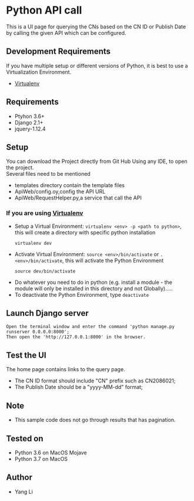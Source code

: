 # Python API call
This is a UI page for querying the CNs based on the CN ID or Publish Date by calling the given API which can be configured.

## Development Requirements
If you have multiple setup or different versions of Python, it is best to use a Virtualization Environment.<br>
- [Virtualenv](https://virtualenv.pypa.io/en/latest/)

## Requirements
 - Ptyhon 3.6+
 - Django 2.1+
 - jquery-1.12.4


## Setup
You can download the Project directly from Git Hub
Using any IDE, to open the project. <br/>Several files need to be mentioned
 - templates directory contain the template files
 - ApiWeb/config.oy,config the API URL
 - ApiWeb/RequestHelper.py,a service that call the API

### If you are  using [Virtualenv](https://virtualenv.pypa.io/en/latest/)
- Setup a Virtual Environment: `virtualenv <env> -p <path to python>`, this will create a <env> directory with specific python installation <br/>
  ```
  virtualenv dev
  ```
- Activate Virtual Environment: `source <env>/bin/activate` or `. <env>/bin/activate`, this will activate the Python Environment <br/>
  ```
  source dev/bin/activate
  ```
- Do whatever you need to do in python (e.g. install a module - the module will only be installed in this <env> directory and not Globally).....
- To deactivate the Python Environment, type `deactivate`

## Launch Django server
	Open the terminal window and enter the command 'python manage.py runserver 0.0.0.0:8000';
	Then open the 'http://127.0.0.1:8000' in the browser.

## Test the UI
The home page contains links to the query page.
 - The CN ID format should include "CN" prefix such as CN2086021;
 - The Publish Date should be a "yyyy-MM-dd" format;

## Note
 - This sample code does not go through results that has pagination.

## Tested on
- Python 3.6 on MacOS Mojave
- Python 3.7 on MacOS

## Author
 - Yang Li

